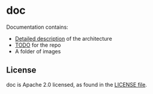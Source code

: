 # doc

Documentation contains:
- [Detailed description](architecture.md) of the architecture
- [TODO](TODO.md) for the repo
- A folder of images

## License

doc is Apache 2.0 licensed, as found in the [LICENSE file](../LICENSE).
